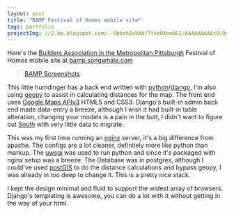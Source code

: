 ```yaml
---
layout: post
title: "BAMP Festival of Homes mobile site"
tags: portfolio
projectImg: //2.bp.blogspot.com/--9bknh6sbAA/Ttke0KomNGI/AAAAAAAAAz0/On-M0zfzX5U/s320/BAMP-screenshots_01.jpg
---
```



Here's the [Builders Association in the Metropolitan Pittsburgh](http://www.pghhomebuilders.com/) Festival of Homes mobile site at [bamp.songwhale.com](http://bamp.songwhale.com)<!--more-->

<blockquote class="imgur-embed-pub" lang="en" data-id="a/b97pg"><a href="//imgur.com/a/b97pg">BAMP Screenshots</a></blockquote><script async src="//s.imgur.com/min/embed.js" charset="utf-8"></script>

This little humdinger has a back end written with
[python](http://python.org/)/[django](https://www.djangoproject.com/), I'm
also using [geopy](http://code.google.com/p/geopy/) to assist in calculating
distances for the map. The front end uses [Google Maps
APIv3](http://code.google.com/apis/maps/documentation/javascript/) HTML5 and
CSS3. Django's built-in admin back end made data-entry a breeze, although I
wish it had built-in table alteration, changing your models is a pain in the
butt, I didn't want to figure out [South](http://south.aeracode.org/) with
very little data to migrate.

This was my first time running an [nginx](http://nginx.org/) server, it's a
big difference from apache. The configs are a lot cleaner, definitely more
like python than markup. The [uwsgi](http://projects.unbit.it/uwsgi/) was used
to run python and since it's packaged with nginx setup was a breeze. The
Database was in postgres, although I could've used
[postGIS](http://postgis.refractions.net/) to do the distance calculations and
bypass geopy, I was already in too deep to change it. This is a pretty nice
stack.

I kept the design minimal and fluid to support the widest array of browsers.
Django's templating is awesome, you can do a lot with it without getting in
the way of your html.
